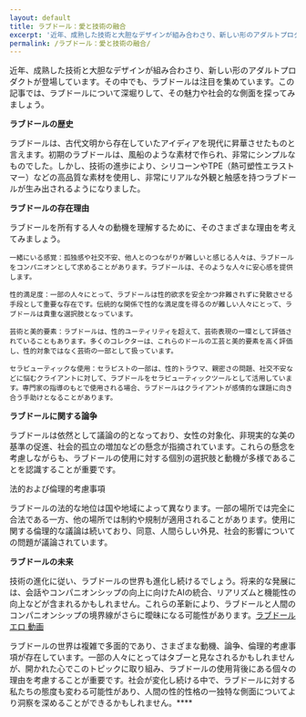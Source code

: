 ```yaml
---
layout: default
title: ラブドール：愛と技術の融合
excerpt: '近年、成熟した技術と大胆なデザインが組み合わさり、新しい形のアダルトプロダクトが登場しています'
permalink: /ラブドール：愛と技術の融合/
---
```

近年、成熟した技術と大胆なデザインが組み合わさり、新しい形のアダルトプロダクトが登場しています。その中でも、ラブドールは注目を集めています。この記事では、ラブドールについて深堀りして、その魅力や社会的な側面を探ってみましょう。

**ラブドールの歴史**

ラブドールは、古代文明から存在していたアイディアを現代に昇華させたものと言えます。初期のラブドールは、風船のような素材で作られ、非常にシンプルなものでした。しかし、技術の進歩により、シリコーンやTPE（熱可塑性エラストマー）などの高品質な素材を使用し、非常にリアルな外観と触感を持つラブドールが生み出されるようになりました。

**ラブドールの存在理由**

ラブドールを所有する人々の動機を理解するために、そのさまざまな理由を考えてみましょう。

    一緒にいる感覚：孤独感や社交不安、他人とのつながりが難しいと感じる人々は、ラブドールをコンパニオンとして求めることがあります。ラブドールは、そのような人々に安心感を提供します。

    性的満足度：一部の人々にとって、ラブドールは性的欲求を安全かつ非難されずに発散させる手段として重要な存在です。伝統的な関係で性的な満足度を得るのが難しい人々にとって、ラブドールは貴重な選択肢となっています。

    芸術と美的要素：ラブドールは、性的ユーティリティを超えて、芸術表現の一環として評価されていることもあります。多くのコレクターは、これらのドールの工芸と美的要素を高く評価し、性的対象ではなく芸術の一部として扱っています。

    セラピューティックな使用：セラピストの一部は、性的トラウマ、親密さの問題、社交不安などに悩むクライアントに対して、ラブドールをセラピューティックツールとして活用しています。専門家の指導のもとで使用される場合、ラブドールはクライアントが感情的な課題に向き合う手助けとなることがあります。

**ラブドールに関する論争**

ラブドールは依然として議論の的となっており、女性の対象化、非現実的な美の基準の促進、社会的孤立の増加などの懸念が指摘されています。これらの懸念を考慮しながらも、ラブドールの使用に対する個別の選択肢と動機が多様であることを認識することが重要です。

法的および倫理的考慮事項

ラブドールの法的な地位は国や地域によって異なります。一部の場所では完全に合法である一方、他の場所では制約や規制が適用されることがあります。使用に関する倫理的な議論は続いており、同意、人間らしい外見、社会的影響についての問題が議論されています。

**ラブドールの未来**

技術の進化に従い、ラブドールの世界も進化し続けるでしょう。将来的な発展には、会話やコンパニオンシップの向上に向けたAIの統合、リアリズムと機能性の向上などが含まれるかもしれません。これらの革新により、ラブドールと人間のコンパニオンシップの境界線がさらに曖昧になる可能性があります。[ラブドール エロ 動画](https://www.prprdoll.com/product-category/mazu-doll-below-loevdoll/)


ラブドールの世界は複雑で多面的であり、さまざまな動機、論争、倫理的考慮事項が存在しています。一部の人々にとってはタブーと見なされるかもしれませんが、開かれた心でこのトピックに取り組み、ラブドールの使用背後にある個々の理由を考慮することが重要です。社会が変化し続ける中で、ラブドールに対する私たちの態度も変わる可能性があり、人間の性的性格の一独特な側面についてより洞察を深めることができるかもしれません。****
